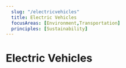 ```yaml
---
  slug: "/electricvehicles"
  title: Electric Vehicles 
  focusAreas: [Environment,Transportation]
  principles: [Sustainability]
---
```

# Electric Vehicles